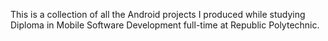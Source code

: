 This is a collection of all the Android projects I produced while studying Diploma in Mobile Software Development full-time at Republic Polytechnic.

